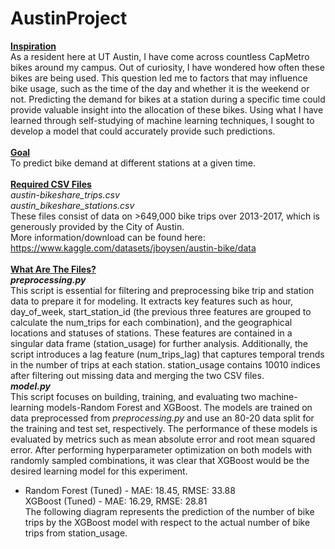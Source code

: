 # AustinProject
<ins>**Inspiration**</ins></br>
As a resident here at UT Austin, I have come across countless CapMetro bikes around my campus. 
Out of curiosity, I have wondered how often these bikes are being used. This question led
me to factors that may influence bike usage, such as the time of the day and whether it is the weekend
or not. Predicting the demand for bikes at a station during a specific time could provide valuable
insight into the allocation of these bikes. Using what I have learned through self-studying of machine
learning techniques, I sought to develop a model that could accurately provide such predictions.</br></br>
<ins>**Goal**</ins></br>
To predict bike demand at different stations at a given time. </br></br>
<ins>**Required CSV Files**</ins></br>
*austin-bikeshare_trips.csv* </br>
*austin_bikeshare_stations.csv* </br>
These files consist of data on >649,000 bike trips over 2013-2017, which is generously provided by the City of Austin. </br>
More information/download can be found here: https://www.kaggle.com/datasets/jboysen/austin-bike/data </br></br>
<ins>**What Are The Files?**</ins></br>
***preprocessing.py*** </br>
This script is essential for filtering and preprocessing bike trip and station data to prepare it for modeling. 
It extracts key features such as hour, day_of_week, start_station_id (the previous three features are
grouped to calculate the num_trips for each combination), and the geographical locations and statuses 
of stations. These features are contained in a singular data frame (station_usage) for further analysis. 
Additionally, the script introduces a lag feature (num_trips_lag) that captures temporal trends in the number of trips 
at each station. station_usage contains 10010 indices after filtering out missing data and merging the two CSV files. </br>
***model.py*** </br>
This script focuses on building, training, and evaluating two machine-learning models-Random Forest and XGBoost. 
The models are trained on data preprocessed from *preprocessing.py* and use an 80-20 data split for the training
and test set, respectively. The performance of these models is evaluated by metrics such as mean absolute error
and root mean squared error. After performing hyperparameter optimization on both models with randomly sampled
combinations, it was clear that XGBoost would be the desired learning model for this experiment. </br>
* Random Forest (Tuned) - MAE: 18.45, RMSE: 33.88 </br>
XGBoost (Tuned) - MAE: 16.29, RMSE: 28.81 </br>
The following diagram represents the prediction of the number of bike trips by the XGBoost model with respect to the actual
number of bike trips from station_usage. <br>
